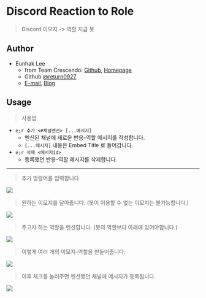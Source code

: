 # Discord Reaction to Role
> Discord 이모지 -> 역할 지급 봇

## Author

- Eunhak Lee
    - from Team Crescendo: [Github](https://github.com/team-crescendo), [Homepage](https://team-crescendo.me) 
    - Github [@return0927](https://github.com/return0927)
    - [E-mail](mailto:lee@enak.kr), [Blog](https://blog.enak.kr)


## Usage
> 사용법

- `e;r 추가 <#채널멘션> [...메시지]`
    - 멘션된 채널에 새로운 반응-역할 메시지를 작성합니다.
    - `[...메시지]` 내용은 Embed Title 로 들어갑니다.
- `e;r 삭제 <메시지id>`
    - 등록했던 반응-역할 메시지를 삭제합니다.

<hr />

> 추가 명령어를 입력합니다

![](https://cdn.discordapp.com/attachments/692686398162993193/697047881089286214/unknown.png)
> 원하는 이모지를 달아줍니다. (봇이 이용할 수 없는 이모지는 불가능합니다.)

![](https://cdn.discordapp.com/attachments/692686398162993193/697047836482601081/unknown.png)
> 주고자 하는 역할을 멘션합니다. (봇의 역할보다 아래에 있어야합니다.)

![](https://cdn.discordapp.com/attachments/692686398162993193/697047829742354542/unknown.png)
> 이렇게 여러 개의 이모지-역할을 만들어줍니다.

![](https://cdn.discordapp.com/attachments/692686398162993193/697047823858008154/unknown.png)
> 이후 체크를 눌러주면 멘션했던 채널에 메시지가 등록됩니다.

![](https://cdn.discordapp.com/attachments/692686398162993193/697047817494986752/unknown.png)